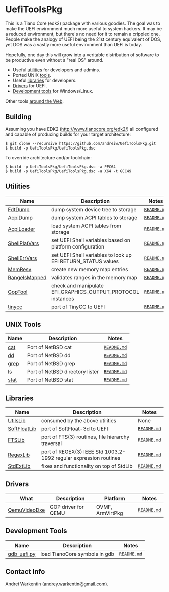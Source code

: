 UefiToolsPkg
============

This is a Tiano Core (edk2) package with various goodies. The
goal was to make the UEFI environment much more useful
to system hackers. It may be a reduced environment, but
there's no need for it to remain a crippled one. People
make the analogy of UEFI being the 21st century equivalent
of DOS, yet DOS was a vastly more useful environment than
UEFI is today.

Hopefully, one day this will grow into a veritable
distribution of software to be productive even
without a "real OS" around.

* Useful [utilities](#utilities) for developers and admins.
* Ported UNIX [tools](#unix-tools).
* Useful [libraries](#libraries) for developers.
* [Drivers](#drivers) for UEFI.
* [Development tools](#development-tools) for Windows/Linux.

Other tools [around the Web](OTHER.md).

Building
--------

Assuming you have EDK2 (http://www.tianocore.org/edk2/)
all configured and capable of producing builds for your
target architecture:

    $ git clone --recursive https://github.com/andreiw/UefiToolsPkg.git
    $ build -p UefiToolsPkg/UefiToolsPkg.dsc

To override architecture and/or toolchain:

    $ build -p UefiToolsPkg/UefiToolsPkg.dsc -a PPC64
    $ build -p UefiToolsPkg/UefiToolsPkg.dsc -a X64 -t GCC49

Utilities
---------

Name | Description | Notes
---|---|---
[FdtDump](Applications/FdtDump) | dump system device tree to storage | [`README.md`](Applications/FdtDump/README.md)
[AcpiDump](Applications/AcpiDump) | dump system ACPI tables to storage | [`README.md`](Applications/AcpiDump/README.md)
[AcpiLoader](Applications/AcpiLoader) | load system ACPI tables from storage | [`README.md`](Applications/AcpiLoader/README.md)
[ShellPlatVars](Applications/ShellPlatVars) | set UEFI Shell variables based on platform configuration | [`README.md`](Applications/ShellPlatVars/README.md)
[ShellErrVars](Applications/ShellErrVars) | set UEFI Shell variables to look up EFI RETURN_STATUS values | [`README.md`](Applications/ShellErrVars/README.md)
[MemResv](Applications/MemResv) | create new memory map entries | [`README.md`](Applications/MemResv/README.md)
[RangeIsMapped](Applications/RangeIsMapped) | validates ranges in the memory map | [`README.md`](Applications/RangeIsMapped/README.md)
[GopTool](Applications/GopTool) | check and manipulate EFI_GRAPHICS_OUTPUT_PROTOCOL instances | [`README.md`](Applications/GopTool/README.md)
[tinycc](https://github.com/andreiw/tinycc) | port of TinyCC to UEFI | [`README.md`](https://github.com/andreiw/tinycc/blob/mob/README.md#tcc-in-uefi)

UNIX Tools
----------

Name | Description | Notes
---|---|---
[cat](Applications/cat) | Port of NetBSD cat | [`README.md`](Applications/cat/README.md)
[dd](Applications/dd) | Port of NetBSD dd | [`README.md`](Applications/dd/README.md)
[grep](Applications/grep) | Port of NetBSD grep | [`README.md`](Applications/grep/README.md)
[ls](Applications/ls) | Port of NetBSD directory lister | [`README.md`](Applications/ls/README.md)
[stat](Applications/stat) | Port of NetBSD stat | [`README.md`](Applications/stat/README.md)

Libraries
---------

Name | Description | Notes
---|---|---
[UtilsLib](Library/UtilsLib) | consumed by the above utilities | None
[SoftFloatLib](Library/SoftFloatLib) | port of SoftFloat-3d to UEFI | [`README.md`](Library/SoftFloatLib/README.md)
[FTSLib](Library/FTSLib) | port of FTS(3) routines, file hierarchy traversal | [`README.md`](Library/FTSLib/README.md)
[RegexLib](Library/RegexLib) | port of REGEX(3) IEEE Std 1003.2-1992 regular expression routines | [`README.md`](Library/RegexLib/README.md)
[StdExtLib](Library/StdExtLib) | fixes and functionality on top of StdLib |  [`README.md`](Library/StdExtLib/README.md)

Drivers
-------

What | Description | Platform | Notes
--- | --- | --- | ---
[QemuVideoDxe](Drivers/QemuVideoDxe) | GOP driver for QEMU | OVMF, ArmVirtPkg | [`README.md`](Drivers/QemuVideoDxe/README.md)

Development Tools
-----------------

Name | Description | Notes
---|---|---
[gdb_uefi.py](Scripts/GdbUefi) | load TianoCore symbols in gdb | [`README.md`](Scripts/GdbUefi/README.md)

Contact Info
------------

Andrei Warkentin (andrey.warkentin@gmail.com).
